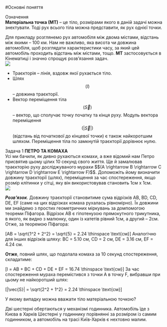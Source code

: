 #Основні поняття


<div class="eoz-wrap">
<span class="eoz">Означення</span>
<div class="eoz-text">
<b>Матерiальна точка (МТ)</b> – це тiло, розмiрами якого в данiй задачi можна
знехтувати. Тодi рух всього тiла можна представити, як рух однiєї точки.<br>
<p></p>
Для прикладу розглянемо рух автомобiля мiж двома мiстами, вiдстань мiж якими – 100 км. Нам не важливо, яка висота чи довжина автомобiля, щоб розглядати характеристики часу, за який цей автомобiль проходить
вiдстань мiж мiстами, тощо. <b>МТ</b> застосовується в Кiнематицi i значно спрощує розв’язання задач.
</div>
</div>


<img src="https://rawgit.com/chudaol/ed-era-book-physics/master/images/chapter_1/3.svg" class="image"/>


* <p1>Траєкторiя</p1> – лiнiя, вздовж якої рухається тiло.
* <p1>Шлях $$(l)$$</p1> – довжина траєкторiї.
* <p1>Вектор перемiщення тiла $$(\vec{S})$$</p1>  – вектор, що сполучає точку початку та кiнця руху. Модуль вектора перемiщення $$(|\vec{S}|)$$ (вiдстань вiд початкової до кiнцевої точки) є також найкоротшим шляхом.  Перемiщення тiла по замкнутiй траєкторiї дорiвнює нулю.


<div class="task-wrap">
<span class="task">Задача 1</span> <b>ПЕТРО ТА КОМАХА</b>
<div class="task-text">
Усi ми бачили, як дивно рухаються комахи, а вже вiдомий нам Петро присвятив цьому цілих 10 секунд свого життя. Ще й замалював траєкторiю руху дослiджуваного мурахи $$(A \rightarrow B \rightarrow C \rightarrow D \rightarrow E \rightarrow F)$$. Допоможiть йому визначити довжину траєкторiї (шлях), перемiщення за час спостереження, якщо розмiр клiтинки у сiтцi, яку вiн використовував становить 1см x 1см.</br>

<img src="https://rawgit.com/chudaol/ed-era-book-physics/master/images/chapter_1/4.svg" class="image"/>


<b><i>Розв’язок</i></b>. Довжину траєкторiї становитиме сума вiдрiзкiв AB, BD, CD, DE, EF (саме на цих вiдрiзках комаха рухалась рiвномiрно). Їх довжини ми знайдемо з простих геометричних мiркувань за домпомогою теореми Пiфагора. Вiдрiзок AB є гiпотенузою прямокутного трикутника, в якого, як видно з малюнку, один із катетiв рiвний 1см, а другий – 2см. Отже, за теоремою Пiфагора:</br>

\[AB = \sqrt{1^2 + 2^2} = \sqrt{5} = 2.24 \thinspace \text{см}\] 
Аналогiчно для iнших вiдрiзкiв шляху: BC = 5.10 см, CD = 2 см, DE = 3.16 см, EF = 4.24 см.</br>
<p> </p>
<b>Отже</b>, повний шлях, що подолала комаха за 10 секунд спостереження, складатиме:</br>

\[l = AB + BC + CD + DE + EF = 16.74 \thinspace \text{см}\]
За час спостереження мураха перемiстився з точки А в точку F, вибравши при цьому
не найкоротший шлях:</br>

\[|\vec{S}| = \sqrt{2^2 + 1^2} = 2.24 \thinspace \text{см}\]
</div>
</div>

<quiz correctLabel="correct!" incorrectLabel="incorrect!" checkLabel="check ansert">
<question>
<p>У якому випадку можна вважати тiло матерiальною точкою?</p>
<answer>Двi шестернi обертаються у механiзмi годинника.</answer>
<answer correct>Автомобiль їде з Києва в Харкiв</answer>
<explanation>
Шестерні у годиннику порівнянні за розміром із самим годинником, а автомобіль на трасі Київ-Харків є нехтовно малим.
</explanation>
</question>
</quiz>


